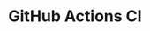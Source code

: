 # GitHub Actions CI

































































































































































































































































































